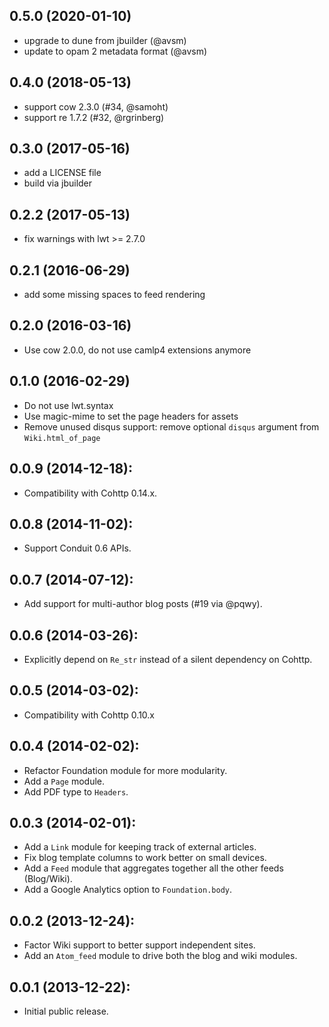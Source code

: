 ## 0.5.0 (2020-01-10)

* upgrade to dune from jbuilder (@avsm)
* update to opam 2 metadata format (@avsm)

## 0.4.0 (2018-05-13)

* support cow 2.3.0 (#34, @samoht)
* support re 1.7.2 (#32, @rgrinberg)

## 0.3.0 (2017-05-16)

* add a LICENSE file
* build via jbuilder

## 0.2.2 (2017-05-13)

* fix warnings with lwt >= 2.7.0

## 0.2.1 (2016-06-29)

* add some missing spaces to feed rendering

## 0.2.0 (2016-03-16)

* Use cow 2.0.0, do not use camlp4 extensions anymore

## 0.1.0 (2016-02-29)

* Do not use lwt.syntax
* Use magic-mime to set the page headers for assets
* Remove unused disqus support: remove optional `disqus` argument from
  `Wiki.html_of_page`

## 0.0.9 (2014-12-18):

* Compatibility with Cohttp 0.14.x.

## 0.0.8 (2014-11-02):

* Support Conduit 0.6 APIs.

## 0.0.7 (2014-07-12):

* Add support for multi-author blog posts (#19 via @pqwy).

## 0.0.6 (2014-03-26):

* Explicitly depend on `Re_str` instead of a silent dependency on Cohttp.

## 0.0.5 (2014-03-02):

* Compatibility with Cohttp 0.10.x

## 0.0.4 (2014-02-02):

* Refactor Foundation module for more modularity.
* Add a `Page` module.
* Add PDF type to `Headers`.

## 0.0.3 (2014-02-01):

* Add a `Link` module for keeping track of external articles.
* Fix blog template columns to work better on small devices.
* Add a `Feed` module that aggregates together all the other feeds (Blog/Wiki).
* Add a Google Analytics option to `Foundation.body`.

## 0.0.2 (2013-12-24):

* Factor Wiki support to better support independent sites.
* Add an `Atom_feed` module to drive both the blog and wiki modules.

## 0.0.1 (2013-12-22):

* Initial public release.
